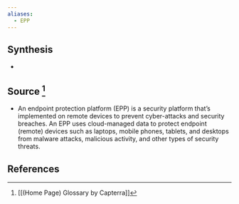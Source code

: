 ```yaml
---
aliases:
  - EPP
---
```

## Synthesis
- 
## Source [^1]
- An endpoint protection platform (EPP) is a security platform that’s implemented on remote devices to prevent cyber-attacks and security breaches. An EPP uses cloud-managed data to protect endpoint (remote) devices such as laptops, mobile phones, tablets, and desktops from malware attacks, malicious activity, and other types of security threats.
## References

[^1]: [[(Home Page) Glossary by Capterra]]